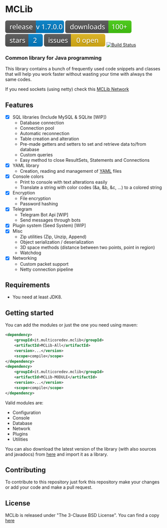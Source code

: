 # MCLib
[![GitHub version](https://github.com/MultiCoreNetwork/MCLib/blob/master/resources/release.svg)](https://search.maven.org/search?q=mclib)
[![GitHub download](https://github.com/MultiCoreNetwork/MCLib/blob/master/resources/downloads.svg)](https://search.maven.org/search?q=mclib)
[![GitHub stars](https://github.com/MultiCoreNetwork/MCLib/blob/master/resources/stars.svg)](https://github.com/MultiCoreNetwork/MCLib)
[![GitHub issues](https://github.com/MultiCoreNetwork/MCLib/blob/master/resources/issues.svg)](https://github.com/MultiCoreNetwork/MCLib/issues)
[![Build Status](https://multicoredev.it/buildStatus/icon?job=MCLib)](https://multicoredev.it/job/MCLib/)

### Common library for Java programming
This library contains a bunch of frequently used code snippets and classes that will
help you work faster without wasting your time with always the same codes.

If you need sockets (using netty) check this [MCLib Network](https://github.com/MultiCoreNetwork/MCLib-network)

## Features
- [x] SQL libraries (Include MySQL & SQLite [WIP])
    - Database connection
    - Connection pool
    - Automatic reconnection
    - Table creation and alteration
    - Pre-made getters and setters to set and retrieve data to/from database
    - Custom queries
    - Easy method to close ResultSets, Statements and Connections
- [x] YAML library
    - Creation, reading and management of [YAML](https://yaml.org/) files
- [x] Console colors
    - Print to console with text alterations easily
    - Translate a string with color codes (&a, &b, &c, ...) to a colored string
- [x] Encryption
    - File encryption
    - Password hashing
- [x] Telegram
    - Telegram Bot Api [WIP]
    - Send messages through bots
- [x] Plugin system (Seed System) [WIP]
- [x] Misc
    - Zip utilities (Zip, Unzip, Append)
    - Object serialization / deserialization
    - 3D space methods (distance between two points, point in region)
    - Watchdog
- [x] Networking
    - Custom packet support
    - Netty connection pipeline

## Requirements
- You need at least JDK8.

## Getting started
You can add the modules or just the one you need using maven:
```xml
<dependency>
    <groupId>it.multicoredev.mclib</groupId>
    <artifactId>MCLib-All</artifactId>
    <version>...</version>
    <scope>compile</scope>
</dependency>
<dependency>
    <groupId>it.multicoredev.mclib</groupId>
    <artifactId>MCLib-MODULE</artifactId>
    <version>...</version>
    <scope>compile</scope>
</dependency>
```

Valid modules are:
  - Configuration
  - Console
  - Database
  - Network
  - Plugins
  - Utilities

You can also download the latest version of the library (with also sources and javadocs) from [here](https://multicoredev.it/job/MCLib/) and import it as a library.

## Contributing
To contribute to this repository just fork this repository make your changes or add your code and make a pull request.

## License
MCLib is released under "The 3-Clause BSD License". You can find a copy [here](https://github.com/MultiCoreNetwork/MCLib/blob/master/LICENSE)